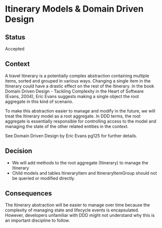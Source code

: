 
# Itinerary Models & Domain Driven Design

## Status

Accepted

## Context

A travel Itinerary is a potentially complex abstraction containing multiple items, sorted and grouped in various ways.
Changing a single item in the Itinerary could have a drastic effect on the rest of the Itinerary. 
In the book Domain Driven Design - Tackling Complexity in the Heart of Software (Evans, 2004), Eric Evans 
suggests making a single object the root aggregate in this kind of scenario.

To make this abstraction easier to manage and modify in the future, we will treat the Itinerary model 
as a root aggregate. In DDD terms, the root aggregate is essentially responsible for controlling access to the model 
and managing the state of the other related entities in the context. 

See Domain Driven Design by Eric Evans pg125 for further details.

## Decision

- We will add methods to the root aggregate (Itinerary) to manage the Itinerary
- Child models and tables ItineraryItem and ItineraryItemGroup should not be queried or modified directly.

## Consequences

The Itinerary abstraction will be easier to manage over time because the complexity of managing state 
and lifecycle events is encapsulated. However, developers unfamiliar with DDD might not understand why this
is an important discipline to follow.